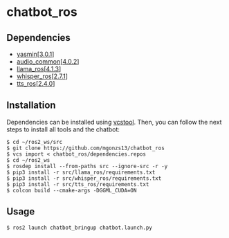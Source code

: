 # chatbot_ros

## Dependencies

- [yasmin](https://github.com/uleroboticsgroup/yasmin)[[3.0.1](https://github.com/uleroboticsgroup/yasmin/releases/tag/3.0.1)]
- [audio_common](https://github.com/mgonzs13/audio_common)[[4.0.2](https://github.com/mgonzs13/audio_common/releases/tag/4.0.2)]
- [llama_ros](https://github.com/mgonzs13/llama_ros)[[4.1.3](https://github.com/mgonzs13/llama_ros/releases/tag/4.1.3)]
- [whisper_ros](https://github.com/mgonzs13/whisper_ros)[[2.7.1](https://github.com/mgonzs13/whisper_ros/releases/tag/2.7.1)]
- [tts_ros](https://github.com/mgonzs13/tts_ros)[[2.4.0](https://github.com/mgonzs13/tts_ros/releases/tag/2.4.0)]

## Installation

Dependencies can be installed using [vcstool](https://github.com/dirk-thomas/vcstool). Then, you can follow the next steps to install all tools and the chatbot:

```shell
$ cd ~/ros2_ws/src
$ git clone https://github.com/mgonzs13/chatbot_ros
$ vcs import < chatbot_ros/dependencies.repos
$ cd ~/ros2_ws
$ rosdep install --from-paths src --ignore-src -r -y
$ pip3 install -r src/llama_ros/requirements.txt
$ pip3 install -r src/whisper_ros/requirements.txt
$ pip3 install -r src/tts_ros/requirements.txt
$ colcon build --cmake-args -DGGML_CUDA=ON
```

## Usage

```shell
$ ros2 launch chatbot_bringup chatbot.launch.py
```
